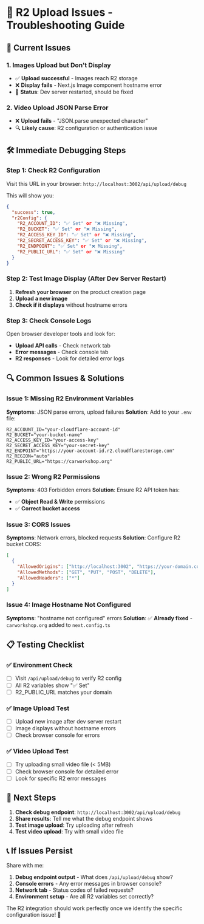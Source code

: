 # 🔧 R2 Upload Issues - Troubleshooting Guide

## 🚨 **Current Issues**

### 1. **Images Upload but Don't Display**
- ✅ **Upload successful** - Images reach R2 storage
- ❌ **Display fails** - Next.js Image component hostname error
- 🔄 **Status**: Dev server restarted, should be fixed

### 2. **Video Upload JSON Parse Error**  
- ❌ **Upload fails** - "JSON.parse unexpected character"
- 🔍 **Likely cause**: R2 configuration or authentication issue

## 🛠️ **Immediate Debugging Steps**

### Step 1: Check R2 Configuration
Visit this URL in your browser: `http://localhost:3002/api/upload/debug`

This will show you:
```json
{
  "success": true,
  "r2Config": {
    "R2_ACCOUNT_ID": "✅ Set" or "❌ Missing",
    "R2_BUCKET": "✅ Set" or "❌ Missing", 
    "R2_ACCESS_KEY_ID": "✅ Set" or "❌ Missing",
    "R2_SECRET_ACCESS_KEY": "✅ Set" or "❌ Missing",
    "R2_ENDPOINT": "✅ Set" or "❌ Missing",
    "R2_PUBLIC_URL": "✅ Set" or "❌ Missing"
  }
}
```

### Step 2: Test Image Display (After Dev Server Restart)
1. **Refresh your browser** on the product creation page
2. **Upload a new image** 
3. **Check if it displays** without hostname errors

### Step 3: Check Console Logs
Open browser developer tools and look for:
- **Upload API calls** - Check network tab
- **Error messages** - Check console tab
- **R2 responses** - Look for detailed error logs

## 🔍 **Common Issues & Solutions**

### Issue 1: Missing R2 Environment Variables
**Symptoms**: JSON parse errors, upload failures
**Solution**: Add to your `.env` file:
```env
R2_ACCOUNT_ID="your-cloudflare-account-id"
R2_BUCKET="your-bucket-name" 
R2_ACCESS_KEY_ID="your-access-key"
R2_SECRET_ACCESS_KEY="your-secret-key"
R2_ENDPOINT="https://your-account-id.r2.cloudflarestorage.com"
R2_REGION="auto"
R2_PUBLIC_URL="https://carworkshop.org"
```

### Issue 2: Wrong R2 Permissions
**Symptoms**: 403 Forbidden errors
**Solution**: Ensure R2 API token has:
- ✅ **Object Read & Write** permissions
- ✅ **Correct bucket access**

### Issue 3: CORS Issues
**Symptoms**: Network errors, blocked requests
**Solution**: Configure R2 bucket CORS:
```json
[
  {
    "AllowedOrigins": ["http://localhost:3002", "https://your-domain.com"],
    "AllowedMethods": ["GET", "PUT", "POST", "DELETE"],
    "AllowedHeaders": ["*"]
  }
]
```

### Issue 4: Image Hostname Not Configured
**Symptoms**: "hostname not configured" errors
**Solution**: ✅ **Already fixed** - `carworkshop.org` added to `next.config.ts`

## 📋 **Testing Checklist**

### ✅ **Environment Check**
- [ ] Visit `/api/upload/debug` to verify R2 config
- [ ] All R2 variables show "✅ Set"
- [ ] R2_PUBLIC_URL matches your domain

### ✅ **Image Upload Test**  
- [ ] Upload new image after dev server restart
- [ ] Image displays without hostname errors
- [ ] Check browser console for errors

### ✅ **Video Upload Test**
- [ ] Try uploading small video file (< 5MB)
- [ ] Check browser console for detailed error
- [ ] Look for specific R2 error messages

## 🚀 **Next Steps**

1. **Check debug endpoint**: `http://localhost:3002/api/upload/debug`
2. **Share results**: Tell me what the debug endpoint shows
3. **Test image upload**: Try uploading after refresh
4. **Test video upload**: Try with small video file

## 📞 **If Issues Persist**

Share with me:
1. **Debug endpoint output** - What does `/api/upload/debug` show?
2. **Console errors** - Any error messages in browser console?
3. **Network tab** - Status codes of failed requests?
4. **Environment setup** - Are all R2 variables set correctly?

The R2 integration should work perfectly once we identify the specific configuration issue! 🎯
